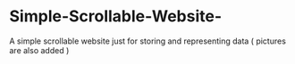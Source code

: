 # Simple-Scrollable-Website-
A simple scrollable website just for storing and representing data ( pictures are also added ) 
